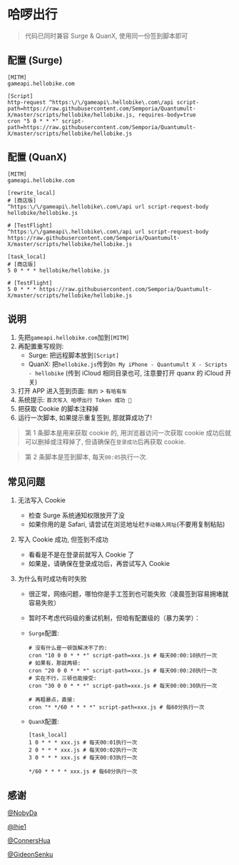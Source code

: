 # 哈啰出行

> 代码已同时兼容 Surge & QuanX, 使用同一份签到脚本即可

## 配置 (Surge)

```properties
[MITM]
gameapi.hellobike.com

[Script]
http-request ^https:\/\/gameapi\.hellobike\.com\/api script-path=https://raw.githubusercontent.com/Semporia/Quantumult-X/master/scripts/hellobike/hellobike.js, requires-body=true
cron "5 0 * * *" script-path=https://raw.githubusercontent.com/Semporia/Quantumult-X/master/scripts/hellobike/hellobike.js
```

## 配置 (QuanX)

```properties
[MITM]
gameapi.hellobike.com

[rewrite_local]
# [商店版]
^https:\/\/gameapi\.hellobike\.com\/api url script-request-body hellobike/hellobike.js

# [TestFlight]
^https:\/\/gameapi\.hellobike\.com\/api url script-request-body https://raw.githubusercontent.com/Semporia/Quantumult-X/master/scripts/hellobike/hellobike.js

[task_local]
# [商店版]
5 0 * * * hellobike/hellobike.js

# [TestFlight]
5 0 * * * https://raw.githubusercontent.com/Semporia/Quantumult-X/master/scripts/hellobike/hellobike.js
```

## 说明

1. 先把`gameapi.hellobike.com`加到`[MITM]`
2. 再配置重写规则:
   - Surge: 把远程脚本放到`[Script]`
   - QuanX: 把`hellobike.js`传到`On My iPhone - Quantumult X - Scripts - hellobike` (传到 iCloud 相同目录也可, 注意要打开 quanx 的 iCloud 开关)
3. 打开 APP 进入签到页面:  `我的` > `有哈有车`
4. 系统提示: `首次写入 哈啰出行 Token 成功 🎉`
5. 把获取 Cookie 的脚本注释掉
6. 运行一次脚本, 如果提示重复签到, 那就算成功了!

> 第 1 条脚本是用来获取 cookie 的, 用浏览器访问一次获取 cookie 成功后就可以删掉或注释掉了, 但请确保在`登录成功`后再获取 cookie.

> 第 2 条脚本是签到脚本, 每天`00:05`执行一次.

## 常见问题

1. 无法写入 Cookie

   - 检查 Surge 系统通知权限放开了没
   - 如果你用的是 Safari, 请尝试在浏览地址栏`手动输入网址`(不要用复制粘贴)

2. 写入 Cookie 成功, 但签到不成功

   - 看看是不是在登录前就写入 Cookie 了
   - 如果是，请确保在登录成功后，再尝试写入 Cookie

3. 为什么有时成功有时失败

   - 很正常，网络问题，哪怕你是手工签到也可能失败（凌晨签到容易拥堵就容易失败）
   - 暂时不考虑代码级的重试机制，但咱有配置级的（暴力美学）：

   - `Surge`配置:

     ```properties
     # 没有什么是一顿饭解决不了的:
     cron "10 0 0 * * *" script-path=xxx.js # 每天00:00:10执行一次
     # 如果有，那就两顿:
     cron "20 0 0 * * *" script-path=xxx.js # 每天00:00:20执行一次
     # 实在不行，三顿也能接受:
     cron "30 0 0 * * *" script-path=xxx.js # 每天00:00:30执行一次

     # 再粗暴点，直接:
     cron "* */60 * * * *" script-path=xxx.js # 每60分执行一次
     ```

   - `QuanX`配置:

     ```properties
     [task_local]
     1 0 * * * xxx.js # 每天00:01执行一次
     2 0 * * * xxx.js # 每天00:02执行一次
     3 0 * * * xxx.js # 每天00:03执行一次

     */60 * * * * xxx.js # 每60分执行一次
     ```

## 感谢

[@NobyDa](https://github.com/NobyDa)

[@lhie1](https://github.com/lhie1)

[@ConnersHua](https://github.com/ConnersHua)

[@GideonSenku](https://github.com/GideonSenku)
